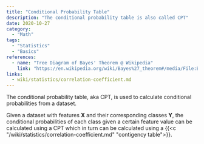 ```yaml
---
title: "Conditional Probability Table"
description: "The conditional probability table is also called CPT"
date: 2020-10-27
category:
  - "Math"
tags:
  - "Statistics"
  - "Basics"
references:
  - name: "Tree Diagram of Bayes' Theorem @ Wikipedia"
    link: "https://en.wikipedia.org/wiki/Bayes%27_theorem#/media/File:Bayes'_Theorem_2D.svg"
links:
  - wiki/statistics/correlation-coefficient.md
---
```


The conditional probability table, aka CPT, is used to calculate conditional probabilities from a dataset.

Given a dataset with features $\mathbf X$ and their corresponding classes $\mathbf Y$, the conditional probabilities of each class given a certain feature value can be calculated using a CPT which in turn can be calculated using a {{<c "/wiki/statistics/correlation-coefficient.md" "contigency table">}}.
